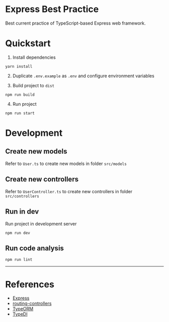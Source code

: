 # Express Best Practice

Best current practice of TypeScript-based Express web framework.

# Quickstart

1. Install dependencies

```shell
yarn install
```

2. Duplicate `.env.example` as `.env` and configure environment variables

3. Build project to `dist`

```shell
npm run build
```

4. Run project

```shell
npm run start
```

# Development

## Create new models

Refer to `User.ts` to create new models in folder `src/models`

## Create new controllers

Refer to `UserController.ts` to create new controllers in folder `src/controllers`

## Run in dev

Run project in development server

```shell
npm run dev
```

## Run code analysis

```shell
npm run lint
```

---

# References

- [Express](https://expressjs.com/)
- [routing-controllers](https://github.com/typestack/routing-controllers)
- [TypeORM](https://typeorm.io/)
- [TypeDI](https://github.com/typestack/typedi)
